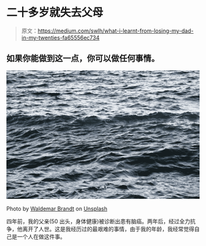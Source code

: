 # 二十多岁就失去父母

> 原文：<https://medium.com/swlh/what-i-learnt-from-losing-my-dad-in-my-twenties-fa65556ec734>

## 如果你能做到这一点，你可以做任何事情。

![](img/c3e26a14e685c557c98ff2cbdce785fe.png)

Photo by [Waldemar Brandt](https://unsplash.com/@waldemarbrandt67w?utm_source=unsplash&utm_medium=referral&utm_content=creditCopyText) on [Unsplash](https://unsplash.com/photos/clf6hOtTZ18?utm_source=unsplash&utm_medium=referral&utm_content=creditCopyText)

四年前，我的父亲(50 出头，身体健康)被诊断出患有脑癌。两年后，经过全力抗争，他离开了人世。这是我经历过的最艰难的事情，由于我的年龄，我经常觉得自己是一个人在做这件事。